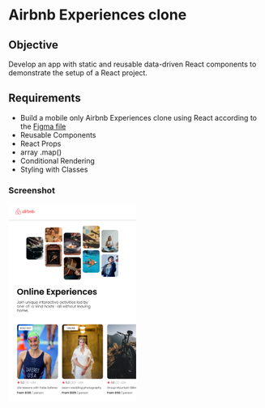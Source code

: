 # Airbnb Experiences clone  

## Objective

Develop an app with static and reusable data-driven React components to demonstrate the setup of a React project. 

## Requirements
- Build a mobile only Airbnb Experiences clone using React according to the <a href="https://www.figma.com/file/nGwev6ALOxfraEPjM6pwSE/Airbnb-Experiences?t=NbHKXoLZZVEf0T5U-1">Figma file</a>
- Reusable Components
- React Props
- array .map()
- Conditional Rendering
- Styling with Classes

### Screenshot
<img src="src/images/project-thumbnail.png" width="50%"/> 
